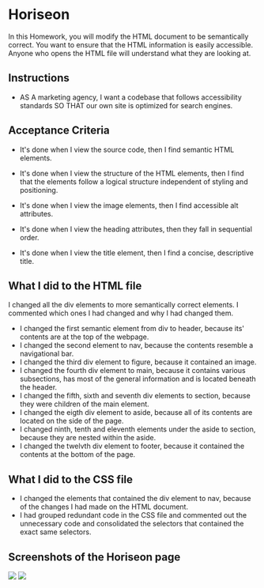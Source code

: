 # Horiseon

In this Homework, you will modify the HTML document to be semantically correct. You want to ensure that the HTML information is easily accessible. Anyone who opens the HTML file will understand what they are looking at.

## Instructions

* AS A marketing agency,
I want a codebase that follows accessibility standards
SO THAT our own site is optimized for search engines.

## Acceptance Criteria

* It's done when I view the source code, then I find semantic HTML elements.

* It's done when I view the structure of the HTML elements, then I find that the elements follow a logical structure independent of styling and positioning.

* It's done when I view the image elements, then I find accessible alt attributes.

* It's done when I view the heading attributes, then they fall in sequential order.

* It's done when I view the title element, then I find a concise, descriptive title.

## What I did to the HTML file
I changed all the div elements to more semantically correct elements. I commented which ones I had changed and why I had changed them. 
* I changed the first semantic element from div to header, because its' contents are at the top of the webpage. 
* I changed the second element to nav, because the contents resemble a navigational bar.
* I changed the third div element to figure, because it contained an image.
* I changed the fourth div element to main, because it contains various subsections, has most of the general information and is located beneath the header.
* I changed the fifth, sixth and seventh div elements to section, because they were children of the main element.
* I changed the eigth div element to aside, because all of its contents are located on the side of the page.
* I changed ninth, tenth and eleventh elements under the aside to section, because they are nested within the aside.
* I changed the twelvth div element to footer, because it contained the contents at the bottom of the page.

## What I did to the CSS file
* I changed the elements that contained the div element to nav, because of the changes I had made on the HTML document.
* I had grouped redundant code in the CSS file and commented out the unnecessary code and consolidated the selectors that contained the exact same selectors.

## Screenshots of the Horiseon page
<img src="./Develop/Screenshots/Horiseon-Website.png"/>
<img src="./Develop/Screenshots/Horiseon-Website.png"/>